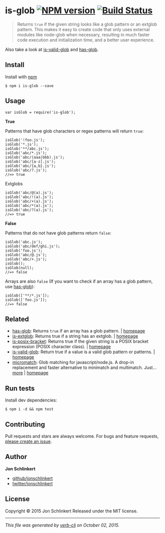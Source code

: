 is-glob [![NPM version](https://badge.fury.io/js/is-glob.svg)](http://badge.fury.io/js/is-glob) [![Build Status](https://travis-ci.org/jonschlinkert/is-glob.svg)](https://travis-ci.org/jonschlinkert/is-glob)
===============================================================================================================================================================================================================

> Returns `true` if the given string looks like a glob pattern or an extglob pattern. This makes it easy to create code that only uses external modules like node-glob when necessary, resulting in much faster code execution and initialization time, and a better user experience.

Also take a look at [is-valid-glob](https://github.com/jonschlinkert/is-valid-glob) and [has-glob](https://github.com/jonschlinkert/has-glob).

Install
-------

Install with [npm](https://www.npmjs.com/)

    $ npm i is-glob --save

Usage
-----

    var isGlob = require('is-glob');

**True**

Patterns that have glob characters or regex patterns will return `true`:

    isGlob('!foo.js');
    isGlob('*.js');
    isGlob('**/abc.js');
    isGlob('abc/*.js');
    isGlob('abc/(aaa|bbb).js');
    isGlob('abc/[a-z].js');
    isGlob('abc/{a,b}.js');
    isGlob('abc/?.js');
    //=> true

Extglobs

    isGlob('abc/@(a).js');
    isGlob('abc/!(a).js');
    isGlob('abc/+(a).js');
    isGlob('abc/*(a).js');
    isGlob('abc/?(a).js');
    //=> true

**False**

Patterns that do not have glob patterns return `false`:

    isGlob('abc.js');
    isGlob('abc/def/ghi.js');
    isGlob('foo.js');
    isGlob('abc/@.js');
    isGlob('abc/+.js');
    isGlob();
    isGlob(null);
    //=> false

Arrays are also `false` (If you want to check if an array has a glob pattern, use [has-glob](https://github.com/jonschlinkert/has-glob)):

    isGlob(['**/*.js']);
    isGlob(['foo.js']);
    //=> false

Related
-------

-   [has-glob](https://www.npmjs.com/package/has-glob): Returns `true` if an array has a glob pattern. | [homepage](https://github.com/jonschlinkert/has-glob)
-   [is-extglob](https://www.npmjs.com/package/is-extglob): Returns true if a string has an extglob. | [homepage](https://github.com/jonschlinkert/is-extglob)
-   [is-posix-bracket](https://www.npmjs.com/package/is-posix-bracket): Returns true if the given string is a POSIX bracket expression (POSIX character class). | [homepage](https://github.com/jonschlinkert/is-posix-bracket)
-   [is-valid-glob](https://www.npmjs.com/package/is-valid-glob): Return true if a value is a valid glob pattern or patterns. | [homepage](https://github.com/jonschlinkert/is-valid-glob)
-   [micromatch](https://www.npmjs.com/package/micromatch): Glob matching for javascript/node.js. A drop-in replacement and faster alternative to minimatch and multimatch. Just… [more](https://www.npmjs.com/package/micromatch) | [homepage](https://github.com/jonschlinkert/micromatch)

Run tests
---------

Install dev dependencies:

    $ npm i -d && npm test

Contributing
------------

Pull requests and stars are always welcome. For bugs and feature requests, [please create an issue](https://github.com/jonschlinkert/is-glob/issues/new).

Author
------

**Jon Schlinkert**

-   [github/jonschlinkert](https://github.com/jonschlinkert)
-   [twitter/jonschlinkert](http://twitter.com/jonschlinkert)

License
-------

Copyright © 2015 Jon Schlinkert Released under the MIT license.

------------------------------------------------------------------------

*This file was generated by [verb-cli](https://github.com/assemble/verb-cli) on October 02, 2015.*
